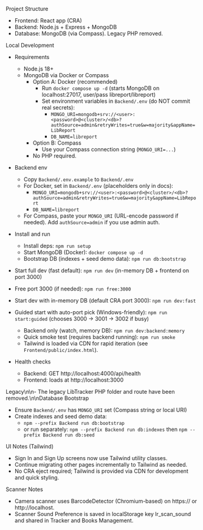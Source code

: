 Project Structure

- Frontend: React app (CRA)
- Backend: Node.js + Express + MongoDB
- Database: MongoDB (via Compass). Legacy PHP removed.

Local Development

- Requirements
  - Node.js 18+
  - MongoDB via Docker or Compass
    - Option A: Docker (recommended)
      - Run `docker compose up -d` (starts MongoDB on localhost:27017, user/pass libreport/libreport)
      - Set environment variables in `Backend/.env` (do NOT commit real secrets):
        - `MONGO_URI=mongodb+srv://<user>:<password>@<cluster>/<db>?authSource=admin&retryWrites=true&w=majority&appName=LibReport`
        - `DB_NAME=libreport`
    - Option B: Compass
      - Use your Compass connection string (`MONGO_URI=...`)
    - No PHP required.

- Backend env
  - Copy `Backend/.env.example` to `Backend/.env`
  - For Docker, set in `Backend/.env` (placeholders only in docs):
    - `MONGO_URI=mongodb+srv://<user>:<password>@<cluster>/<db>?authSource=admin&retryWrites=true&w=majority&appName=LibReport`
    - `DB_NAME=libreport`
  - For Compass, paste your `MONGO_URI` (URL-encode password if needed). Add `authSource=admin` if you use admin auth.

- Install and run
  - Install deps: `npm run setup`
  - Start MongoDB (Docker): `docker compose up -d`
  - Bootstrap DB (indexes + seed demo data): `npm run db:bootstrap`
- Start full dev (fast default): `npm run dev` (in-memory DB + frontend on port 3000)
- Free port 3000 (if needed): `npm run free:3000`
- Start dev with in-memory DB (default CRA port 3000): `npm run dev:fast`
- Guided start with auto-port pick (Windows-friendly): `npm run start:guided` (chooses 3000 → 3001 → 3002 if busy)
  - Backend only (watch, memory DB): `npm run dev:backend:memory`
  - Quick smoke test (requires backend running): `npm run smoke`
  - Tailwind is loaded via CDN for rapid iteration (see `Frontend/public/index.html`).

- Health checks
  - Backend: GET http://localhost:4000/api/health
  - Frontend: loads at http://localhost:3000

Legacy\n\n- The legacy LibTracker PHP folder and route have been removed.\n\nDatabase Bootstrap

- Ensure `Backend/.env` has `MONGO_URI` set (Compass string or local URI)
- Create indexes and seed demo data:
  - `npm --prefix Backend run db:bootstrap`
  - or run separately: `npm --prefix Backend run db:indexes` then `npm --prefix Backend run db:seed`

UI Notes (Tailwind)

- Sign In and Sign Up screens now use Tailwind utility classes.
- Continue migrating other pages incrementally to Tailwind as needed.
- No CRA eject required; Tailwind is provided via CDN for development and quick styling.

Scanner Notes

- Camera scanner uses BarcodeDetector (Chromium-based) on https:// or http://localhost.
- Scanner Sound Preference is saved in localStorage key lr_scan_sound and shared in Tracker and Books Management.
